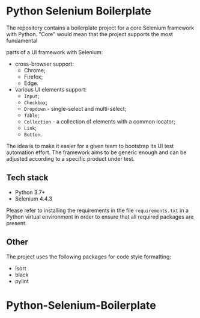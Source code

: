 
# Python Selenium Boilerplate

The repository contains a boilerplate project for a core Selenium framework with Python. "Core" would mean that the project supports the most fundamental

parts of a UI framework with Selenium:

* cross-browser support:
  - Chrome;
  - Firefox;
  - Edge.
* various UI elements support:
  - `Input`;
  - `Checkbox`;
  - `Dropdown` - single-select and multi-select;
  - `Table`;
  - `Collection` - a collection of elements with a common locator;
  - `Link`;
  - `Button`.

The idea is to make it easier for a given team to bootstrap its UI test automation effort. The framework aims to be generic enough and can be adjusted according to a specific product under test.

## Tech stack
* Python 3.7+
* Selenium 4.4.3

Please refer to installing the requirements in the file `requirements.txt` in a Python virtual environment in order to ensure that all required packages are present.

## Other

The project uses the following packages for code style formatting:
* isort
* black
* pylint
# Python-Selenium-Boilerplate
